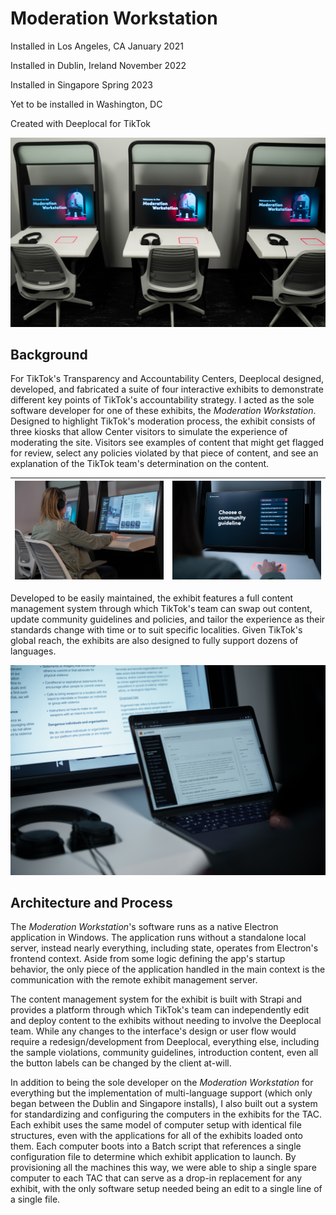 # Moderation Workstation

Installed in Los Angeles, CA January 2021

Installed in Dublin, Ireland November 2022

Installed in Singapore Spring 2023

Yet to be installed in Washington, DC

Created with Deeplocal for TikTok

![The Moderation Workstation](/content/moderation-workstation/images/mws-kiosks.JPG "The Moderation Workstation")

## Background

For TikTok's Transparency and Accountability Centers, Deeplocal designed, developed, and fabricated a suite of four interactive exhibits to demonstrate different key points of TikTok's accountability strategy. I acted as the sole software developer for one of these exhibits, the *Moderation Workstation*. Designed to highlight TikTok's moderation process, the exhibit consists of three kiosks that allow Center visitors to simulate the experience of moderating the site. Visitors see examples of content that might get flagged for review, select any policies violated by that piece of content, and see an explanation of the TikTok team's determination on the content.

| ![Using the Moderation Workstation](/content/moderation-workstation/images/mws-back.JPG "Using the Moderation Workstation") | ![Using the Moderation Workstation](/content/moderation-workstation/images/mws-shoulder.JPG "Using the Moderation Workstation") |
| --- | --- |

Developed to be easily maintained, the exhibit features a full content management system through which TikTok's team can swap out content, update community guidelines and policies, and tailor the experience as their standards change with time or to suit specific localities. Given TikTok's global reach, the exhibits are also designed to fully support dozens of languages.

![Managing content on the Moderation Workstation](/content/moderation-workstation/images/mws-manage.JPG "Managing content on the Moderation Workstation")

## Architecture and Process

The *Moderation Workstation*'s software runs as a native Electron application in Windows. The application runs without a standalone local server, instead nearly everything, including state, operates from Electron's frontend context. Aside from some logic defining the app's startup behavior, the only piece of the application handled in the main context is the communication with the remote exhibit management server.

The content management system for the exhibit is built with Strapi and provides a platform through which TikTok's team can independently edit and deploy content to the exhibits without needing to involve the Deeplocal team. While any changes to the interface's design or user flow would require a redesign/development from Deeplocal, everything else, including the sample violations, community guidelines, introduction content, even all the button labels can be changed by the client at-will.

In addition to being the sole developer on the *Moderation Workstation* for everything but the implementation of multi-language support (which only began between the Dublin and Singapore installs), I also built out a system for standardizing and configuring the computers in the exhibits for the TAC. Each exhibit uses the same model of computer setup with identical file structures, even with the applications for all of the exhibits loaded onto them. Each computer boots into a Batch script that references a single configuration file to determine which exhibit application to launch. By provisioning all the machines this way, we were able to ship a single spare computer to each TAC that can serve as a drop-in replacement for any exhibit, with the only software setup needed being an edit to a single line of a single file.
